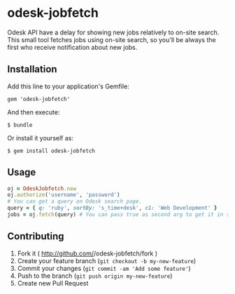 # odesk-jobfetch

Odesk API have a delay for showing new jobs relatively to on-site search.
This small tool fetches jobs using on-site search, so you'll be always the first
who receive notification about new jobs.

## Installation

Add this line to your application's Gemfile:

    gem 'odesk-jobfetch'

And then execute:

    $ bundle

Or install it yourself as:

    $ gem install odesk-jobfetch

## Usage

```ruby
oj = OdeskJobfetch.new
oj.authorize('username', 'password')
# You can get a query on Odesk search page.
query = { q: 'ruby', sortBy: 's_time+desk', c1: 'Web Development' }
jobs = oj.fetch(query) # You can pass true as second arg to get it in simpler format.
```

## Contributing

1. Fork it ( http://github.com/<my-github-username>/odesk-jobfetch/fork )
2. Create your feature branch (`git checkout -b my-new-feature`)
3. Commit your changes (`git commit -am 'Add some feature'`)
4. Push to the branch (`git push origin my-new-feature`)
5. Create new Pull Request
